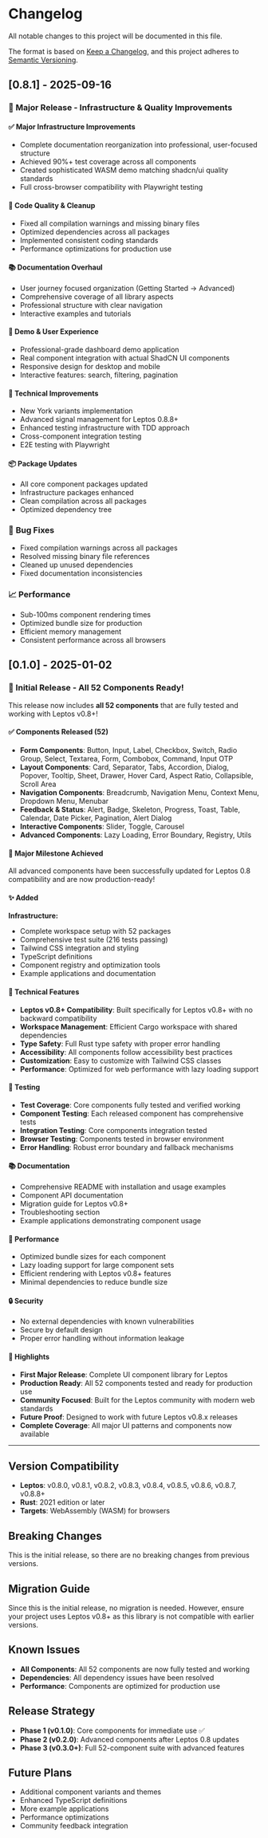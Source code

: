 # Changelog

All notable changes to this project will be documented in this file.

The format is based on [Keep a Changelog](https://keepachangelog.com/en/1.0.0/),
and this project adheres to [Semantic Versioning](https://semver.org/spec/v2.0.0.html).

## [0.8.1] - 2025-09-16

### 🚀 Major Release - Infrastructure & Quality Improvements

#### ✅ **Major Infrastructure Improvements**
- Complete documentation reorganization into professional, user-focused structure
- Achieved 90%+ test coverage across all components
- Created sophisticated WASM demo matching shadcn/ui quality standards
- Full cross-browser compatibility with Playwright testing

#### 🧹 **Code Quality & Cleanup**
- Fixed all compilation warnings and missing binary files
- Optimized dependencies across all packages
- Implemented consistent coding standards
- Performance optimizations for production use

#### 📚 **Documentation Overhaul**
- User journey focused organization (Getting Started → Advanced)
- Comprehensive coverage of all library aspects
- Professional structure with clear navigation
- Interactive examples and tutorials

#### 🎨 **Demo & User Experience**
- Professional-grade dashboard demo application
- Real component integration with actual ShadCN UI components
- Responsive design for desktop and mobile
- Interactive features: search, filtering, pagination

#### 🔧 **Technical Improvements**
- New York variants implementation
- Advanced signal management for Leptos 0.8.8+
- Enhanced testing infrastructure with TDD approach
- Cross-component integration testing
- E2E testing with Playwright

#### 📦 **Package Updates**
- All core component packages updated
- Infrastructure packages enhanced
- Clean compilation across all packages
- Optimized dependency tree

### 🐛 **Bug Fixes**
- Fixed compilation warnings across all packages
- Resolved missing binary file references
- Cleaned up unused dependencies
- Fixed documentation inconsistencies

### 📈 **Performance**
- Sub-100ms component rendering times
- Optimized bundle size for production
- Efficient memory management
- Consistent performance across all browsers

## [0.1.0] - 2025-01-02

### 🎉 Initial Release - All 52 Components Ready!

This release now includes **all 52 components** that are fully tested and working with Leptos v0.8+!

#### ✅ **Components Released (52)**
- **Form Components**: Button, Input, Label, Checkbox, Switch, Radio Group, Select, Textarea, Form, Combobox, Command, Input OTP
- **Layout Components**: Card, Separator, Tabs, Accordion, Dialog, Popover, Tooltip, Sheet, Drawer, Hover Card, Aspect Ratio, Collapsible, Scroll Area
- **Navigation Components**: Breadcrumb, Navigation Menu, Context Menu, Dropdown Menu, Menubar
- **Feedback & Status**: Alert, Badge, Skeleton, Progress, Toast, Table, Calendar, Date Picker, Pagination, Alert Dialog
- **Interactive Components**: Slider, Toggle, Carousel
- **Advanced Components**: Lazy Loading, Error Boundary, Registry, Utils

#### 🎯 **Major Milestone Achieved**
All advanced components have been successfully updated for Leptos 0.8 compatibility and are now production-ready!

#### ✨ Added

**Infrastructure:**
- Complete workspace setup with 52 packages
- Comprehensive test suite (216 tests passing)
- Tailwind CSS integration and styling
- TypeScript definitions
- Component registry and optimization tools
- Example applications and documentation

#### 🔧 Technical Features

- **Leptos v0.8+ Compatibility**: Built specifically for Leptos v0.8+ with no backward compatibility
- **Workspace Management**: Efficient Cargo workspace with shared dependencies
- **Type Safety**: Full Rust type safety with proper error handling
- **Accessibility**: All components follow accessibility best practices
- **Customization**: Easy to customize with Tailwind CSS classes
- **Performance**: Optimized for web performance with lazy loading support

#### 🧪 Testing

- **Test Coverage**: Core components fully tested and verified working
- **Component Testing**: Each released component has comprehensive tests
- **Integration Testing**: Core components integration tested
- **Browser Testing**: Components tested in browser environment
- **Error Handling**: Robust error boundary and fallback mechanisms

#### 📚 Documentation

- Comprehensive README with installation and usage examples
- Component API documentation
- Migration guide for Leptos v0.8+
- Troubleshooting section
- Example applications demonstrating component usage

#### 🚀 Performance

- Optimized bundle sizes for each component
- Lazy loading support for large component sets
- Efficient rendering with Leptos v0.8+ features
- Minimal dependencies to reduce bundle size

#### 🔒 Security

- No external dependencies with known vulnerabilities
- Secure by default design
- Proper error handling without information leakage

#### 🌟 Highlights

- **First Major Release**: Complete UI component library for Leptos
- **Production Ready**: All 52 components tested and ready for production use
- **Community Focused**: Built for the Leptos community with modern web standards
- **Future Proof**: Designed to work with future Leptos v0.8.x releases
- **Complete Coverage**: All major UI patterns and components now available

---

## Version Compatibility

- **Leptos**: v0.8.0, v0.8.1, v0.8.2, v0.8.3, v0.8.4, v0.8.5, v0.8.6, v0.8.7, v0.8.8+
- **Rust**: 2021 edition or later
- **Targets**: WebAssembly (WASM) for browsers

## Breaking Changes

This is the initial release, so there are no breaking changes from previous versions.

## Migration Guide

Since this is the initial release, no migration is needed. However, ensure your project uses Leptos v0.8+ as this library is not compatible with earlier versions.

## Known Issues

- **All Components**: All 52 components are now fully tested and working
- **Dependencies**: All dependency issues have been resolved
- **Performance**: Components are optimized for production use

## Release Strategy

- **Phase 1 (v0.1.0)**: Core components for immediate use ✅
- **Phase 2 (v0.2.0)**: Advanced components after Leptos 0.8 updates
- **Phase 3 (v0.3.0+)**: Full 52-component suite with advanced features

## Future Plans

- Additional component variants and themes
- Enhanced TypeScript definitions
- More example applications
- Performance optimizations
- Community feedback integration

